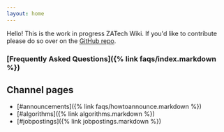 ```yaml
---
layout: home
---
```


Hello! This is the work in progress ZATech Wiki. If you'd like to contribute please do so over on the <a href="https://github.com/zatech/zatech.github.io">GitHub repo</a>.

### [Frequently Asked Questions]({% link faqs/index.markdown %})

## Channel pages

* [#announcements]({% link faqs/howtoannounce.markdown %})
* [#algorithms]({% link algorithms.markdown %})
* [#jobpostings]({% link jobpostings.markdown %})
